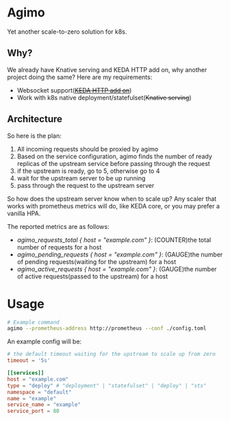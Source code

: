 # Agimo

Yet another scale-to-zero solution for k8s.

## Why?

We already have Knative serving and KEDA HTTP add on, why another project doing the same? Here are my requirements:

- Websocket support([~~KEDA HTTP add on~~](https://github.com/kedacore/http-add-on/issues/654))
- Work with k8s native deployment/statefulset(~~Knative serving~~)

## Architecture

So here is the plan:

1. All incoming requests should be proxied by agimo
2. Based on the service configuration, agimo finds the number of ready replicas of the upstream service before passing through the request
3. if the upstream is ready, go to 5, otherwise go to 4
4. wait for the upstream server to be up running
5. pass through the request to the upstream server

So how does the upstream server know when to scale up? Any scaler that works with prometheus metrics will do, like KEDA core, or you may prefer a vanilla HPA.

The reported metrics are as follows:

- *agimo_requests_total { host = "example.com" }*: (COUNTER)the total number of requests for a host
- *agimo_pending_requests { host = "example.com" }*: (GAUGE)the number of pending requests(waiting for the upstream) for a host
- *agimo_active_requests { host = "example.com" }*: (GAUGE)the number of active requests(passed to the upstream) for a host

# Usage

```bash
# Example command
agimo --prometheus-address http://prometheus --conf ./config.toml
```

An example config will be:

```toml
# the default timeout waiting for the upstream to scale up from zero
timeout = '5s'

[[services]]
host = "example.com"
type = "deploy" # "deployment" | "statefulset" | "deploy" | "sts"
namespace = "default"
name = "example"
service_name = "example"
service_port = 80
```
